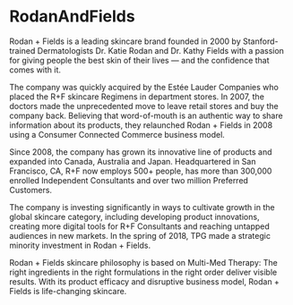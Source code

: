 # RodanAndFields
Rodan + Fields is a leading skincare brand founded in 2000 by Stanford-trained Dermatologists Dr. Katie Rodan and Dr. Kathy Fields with a passion for giving people the best skin of their lives — and the confidence that comes with it.

The company was quickly acquired by the Estée Lauder Companies who placed the R+F skincare Regimens in department stores. In 2007, the doctors made the unprecedented move to leave retail stores and buy the company back. Believing that word-of-mouth is an authentic way to share information about its products, they relaunched Rodan + Fields in 2008 using a Consumer Connected Commerce business model.

Since 2008, the company has grown its innovative line of products and expanded into Canada, Australia and Japan. Headquartered in San Francisco, CA, R+F now employs 500+ people, has more than 300,000 enrolled Independent Consultants and over two million Preferred Customers.

The company is investing significantly in ways to cultivate growth in the global skincare category, including developing product innovations, creating more digital tools for R+F Consultants and reaching untapped audiences in new markets. In the spring of 2018, TPG made a strategic minority investment in Rodan + Fields.

Rodan + Fields skincare philosophy is based on Multi-Med Therapy: The right ingredients in the right formulations in the right order deliver visible results. With its product efficacy and disruptive business model, Rodan + Fields is life-changing skincare.
